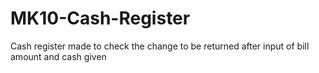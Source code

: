 # MK10-Cash-Register
Cash register made to check the change to be returned after input of bill amount and cash given
